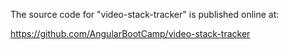 The source code for "video-stack-tracker" is published online at:

https://github.com/AngularBootCamp/video-stack-tracker

